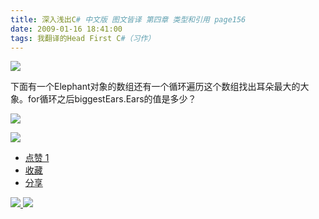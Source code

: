 ```yaml
---
title: 深入浅出C# 中文版 图文皆译 第四章 类型和引用 page156
date: 2009-01-16 18:41:00
tags: 我翻译的Head First C#（习作）
---
```

![](https://p-blog.csdn.net/images/p_blog_csdn_net/cuipengfei1/EntryImages/20090116/%E6%88%AA%E5%9B%BE00.jpg)

下面有一个Elephant对象的数组还有一个循环遍历这个数组找出耳朵最大的大象。for循环之后biggestEars.Ears的值是多少？

![](https://p-blog.csdn.net/images/p_blog_csdn_net/cuipengfei1/EntryImages/20090116/%E6%88%AA%E5%9B%BE01.jpg)

![](https://p-blog.csdn.net/images/p_blog_csdn_net/cuipengfei1/EntryImages/20090116/%E6%88%AA%E5%9B%BE02.jpg)

  * [ 点赞  1  ](javascript:;)
  * [ 收藏  ](javascript:;)
  * [ 分享 ](javascript:;)

[ ![](https://profile.csdnimg.cn/5/2/5/3_cuipengfei1)
![](https://g.csdnimg.cn/static/user-reg-year/1x/11.png)
](https://blog.csdn.net/cuipengfei1)





